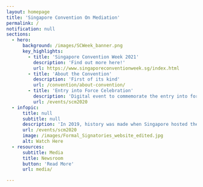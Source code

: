 ```yaml
---
layout: homepage
title: 'Singapore Convention On Mediation'
permalink: /
notification: null
sections:
  - hero:
      background: /images/SCWeek_banner.png
      key_highlights:
        - title: 'Singapore Convention Week 2021'
          description: 'Find out more here!'
          url: https://www.singaporeconventionweek.sg/index.html     
        - title: 'About the Convention'
          description: 'First of its kind'
          url: /convention/about-convention/
        - title: 'Entry into Force Celebration'
          description: 'Digital event to commemorate the entry into force of the Convention'
          url: /events/scm2020
  - infopic:
      title: null
      subtitle: null
      description: 'In 2019, history was made when Singapore hosted the signing ceremony where 46 countries signed the Singapore Convention on Mediation, with more coming on board after. To-date, Singapore, Fiji, Qatar, Saudi Arabia, Belarus and Ecuador have deposited their respective instruments of ratification or approval. <br><br>On 12 September 2020, we celebrated the entry into force of the Singapore Convention on Mediation. <a href="/events/scm2020">Click here</a> to watch the digital ceremony. <br><br>The next <a href="https://www.singaporeconventionweek.sg/index.html" target="new">Singapore Convention Week</a> will be held 6 - 10 September 2021. Key events include the inaugural UNCITRAL Academy, jointly organised by the Singapore Ministry of Law and the United Nations Commission on International Trade Law (UNCITRAL). Register for the Conference <a href="https://www.gevme.com/singapore-convention-week-2021/?promo=del_reg" target="new">here</a>!' 
      url: /events/scm2020
      image: /images/Formal_Signatories_website_edited.jpg
      alt: Watch Here 
  - resources:
      subtitle: Media
      title: Newsroom
      button: 'Read More'
      url: media/

---
```



<!-- Type your notification here - the notification bar will not appear if this is empty. For other changes, refer to _data/homepage.yml to edit the homepage -->
<!-- This website is in beta - your valuable [feedback](https://form.sg/#!/forms/govtech/5a9ce876b3a3b6006e6b8335){:target="_blank"} will help us in improving it.-->

